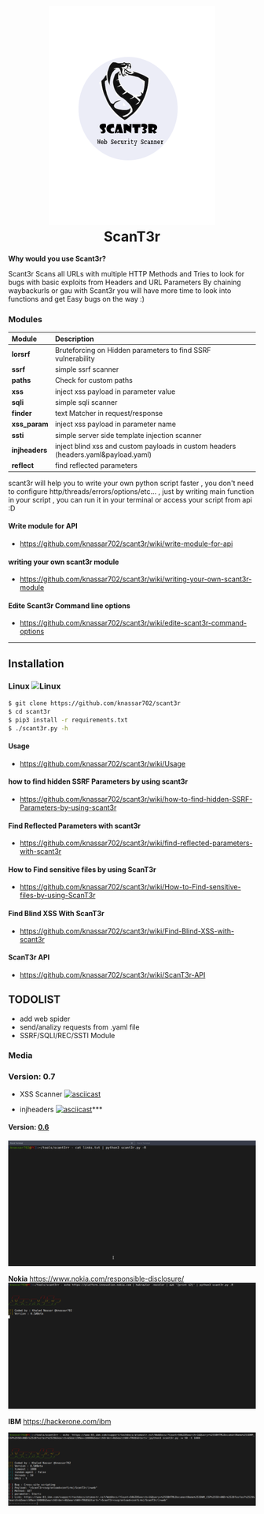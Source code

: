 <h1 align="center">
  <br>
  <a href="https://github.com/knassar702/scant3r"><img src="/.src/sccc.png" alt="ScanT3r"></a>
  <br>
  ScanT3r
  <br>
</h1>


**Why would you use Scant3r?**

Scant3r Scans all URLs with multiple HTTP Methods and Tries to look for bugs with basic exploits from Headers and URL Parameters By chaining waybackurls or gau
with Scant3r you will have more time to look into functions and get Easy bugs on the way :)




### Modules

| Module         | Description                                                  |
| :------------- | :-------------                                               |
| **lorsrf**     | Bruteforcing on Hidden parameters to find SSRF vulnerability |
| **ssrf**       | simple ssrf scanner                                          |
| **paths**      | Check for custom paths                                       |
| **xss**        | inject xss payload in parameter value                        |
| **sqli**       | simple sqli scanner                                          |
| **finder**     | text Matcher in request/response                                                              |
| **xss_param** | inject xss payload in parameter name
| **ssti** | simple server side template injection scanner |
| **injheaders** | inject blind xss and custom payloads in custom headers (headers.yaml&payload.yaml)
| **reflect** | find reflected parameters 

scant3r will help you to write your own python script faster , you don't need to configure http/threads/errors/options/etc... , just by writing main function in your script , you can run it in your terminal or access your script from api :D
#### Write module for API
* https://github.com/knassar702/scant3r/wiki/write-module-for-api

#### writing your own scant3r module

* https://github.com/knassar702/scant3r/wiki/writing-your-own-scant3r-module


#### Edite Scant3r Command line options

* https://github.com/knassar702/scant3r/wiki/edite-scant3r-command-options


***
## Installation

### Linux ![Linux](http://icons.iconarchive.com/icons/dakirby309/simply-styled/32/OS-Linux-icon.png)

```bash
$ git clone https://github.com/knassar702/scant3r
$ cd scant3r
$ pip3 install -r requirements.txt
$ ./scant3r.py -h
```

#### Usage
* https://github.com/knassar702/scant3r/wiki/Usage


#### how to find hidden SSRF Parameters by using scant3r
* https://github.com/knassar702/scant3r/wiki/how-to-find-hidden-SSRF-Parameters-by-using-scant3r

#### Find Reflected Parameters with scant3r 
* https://github.com/knassar702/scant3r/wiki/find-reflected-parameters-with-scant3r

#### How to Find sensitive files by using ScanT3r
* https://github.com/knassar702/scant3r/wiki/How-to-Find-sensitive-files-by-using-ScanT3r

#### Find Blind XSS With ScanT3r
* https://github.com/knassar702/scant3r/wiki/Find-Blind-XSS-with-scant3r

#### ScanT3r API
* https://github.com/knassar702/scant3r/wiki/ScanT3r-API


## TODOLIST
* add web spider
* send/analizy requests from .yaml file
* SSRF/SQLI/REC/SSTI Module



### Media 

### Version: 0.7
* XSS Scanner
[![asciicast](https://asciinema.org/a/ROYOYuR7u7Ebjc81gf9iqisfw.svg)](https://asciinema.org/a/ROYOYuR7u7Ebjc81gf9iqisfw)

* injheaders
[![asciicast](https://asciinema.org/a/400245.svg)](https://asciinema.org/a/400245)*** 

#### Version: [0.6](https://github.com/knassar702/scant3r/releases/tag/0.6)

![](.src/all.gif)

**Nokia** https://www.nokia.com/responsible-disclosure/
![](.src/nokia.gif)

**IBM** https://hackerone.com/ibm

![](.src/ibm.png)
